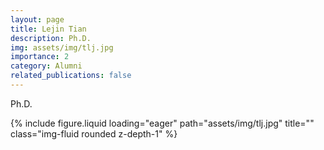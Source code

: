 ```yaml
---
layout: page
title: Lejin Tian
description: Ph.D.
img: assets/img/tlj.jpg
importance: 2
category: Alumni
related_publications: false
---
```




<div class="row">
    <div class="col-sm-8 mt-3 mt-md-0">
        <!-- <p>Email: tyz20@m.fudan.edu.cn</p> -->
        <p>Ph.D.</p>
    </div>
    <div class="col-sm-4 mt-3 mt-md-0">
        {% include figure.liquid loading="eager" path="assets/img/tlj.jpg" title="" class="img-fluid rounded z-depth-1" %}
    </div>
</div>

